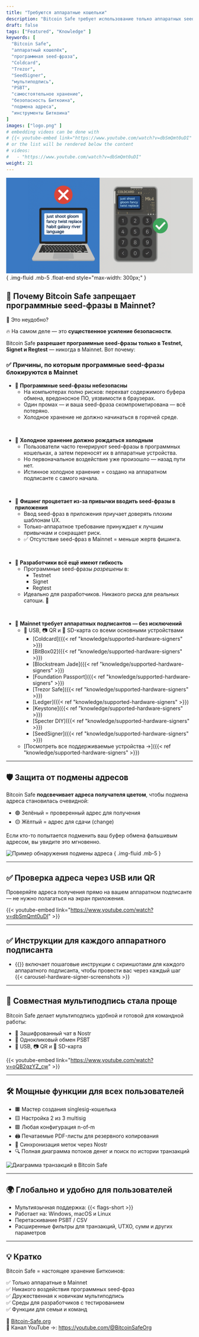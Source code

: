 ```yaml
---
title: "Требуются аппаратные кошельки"
description: "Bitcoin Safe требует использование только аппаратных seed-фраз в Mainnet для максимальной безопасности и во избежание рисков хранения ключей в программном обеспечении. Вот почему это важно."
draft: false
tags: ["Featured", "Knowledge" ]
keywords: [
  "Bitcoin Safe",
  "аппаратный кошелёк",
  "программная seed-фраза",
  "Coldcard",
  "Trezor",
  "SeedSigner",
  "мультиподпись",
  "PSBT",
  "самостоятельное хранение",
  "безопасность Биткоина",
  "подмена адреса",
  "инструменты Биткоина"
]
images: ["logo.png" ]
# embedding videos can be done with 
# {{< youtube-embed link="https://www.youtube.com/watch?v=dbSmQmt0uDI" >}}
# or the list will be rendered below the content
# videos:
#   - "https://www.youtube.com/watch?v=dbSmQmt0uDI"
weight: 21
---
```


 

![](logo.png)
{ .img-fluid .mb-5 .float-end style="max-width: 300px;" }

## 🚫 Почему Bitcoin Safe запрещает программные seed-фразы в Mainnet?

🤔 Это неудобно?

🔥 На самом деле — это **существенное усиление безопасности**.

Bitcoin Safe **разрешает программные seed-фразы только в Testnet, Signet и Regtest** — никогда в Mainnet. Вот почему:

### ✅ Причины, по которым программные seed-фразы блокируются в Mainnet

- 🧠 **Программные seed-фразы небезопасны** 
  - На компьютерах полно рисков: перехват содержимого буфера обмена, вредоносное ПО, уязвимости в браузерах.
  - Один промах — и ваша seed-фраза скомпрометирована — всё потеряно.
  - Холодное хранение не должно начинаться в горячей среде.

</br>

- 🧊 **Холодное хранение должно рождаться холодным**
  - Пользователи часто генерируют seed-фразы в программных кошельках, а затем переносят их в аппаратные устройства.
  - Но первоначальное воздействие уже произошло — назад пути нет.
  - Истинное холодное хранение = создано на аппаратном подписанте с самого начала.

</br>

- 🎣 **Фишинг процветает из-за привычки вводить seed-фразы в приложения**
  - Ввод seed-фраз в приложения приучает доверять плохим шаблонам UX.
  - Только-аппаратное требование принуждает к лучшим привычкам и сокращает риск.
  - ✅ Отсутствие seed-фраз в Mainnet = меньше жертв фишинга.

</br>

- 🧪 **Разработчики всё ещё имеют гибкость**
  - Программные seed-фразы *разрешены* в:
    - Testnet
    - Signet
    - Regtest
  - Идеально для разработчиков. Никакого риска для реальных сатоши. 🧡



</br>


- 🔐 **Mainnet требует аппаратных подписантов — без исключений**
  - 🔌 USB, 📷 QR и 💾 SD-карта со всеми основными устройствами
    - [Coldcard]({{< ref "knowledge/supported-hardware-signers" >}})
    - [BitBox02]({{< ref "knowledge/supported-hardware-signers" >}})
    - [Blockstream Jade]({{< ref "knowledge/supported-hardware-signers" >}})
    - [Foundation Passport]({{< ref "knowledge/supported-hardware-signers" >}})
    - [Trezor Safe]({{< ref "knowledge/supported-hardware-signers" >}})
    - [Ledger]({{< ref "knowledge/supported-hardware-signers" >}})
    - [Keystone]({{< ref "knowledge/supported-hardware-signers" >}})
    - [Specter DIY]({{< ref "knowledge/supported-hardware-signers" >}})
    - [SeedSigner]({{< ref "knowledge/supported-hardware-signers" >}})
  - [Посмотреть все поддерживаемые устройства →]({{< ref "knowledge/supported-hardware-signers" >}})


---

## 🛡️ Защита от подмены адресов

Bitcoin Safe **подсвечивает адреса получателя цветом**, чтобы подмена адреса становилась очевидной:

- 🟢 Зелёный = проверенный адрес для получения  
- 🟡 Жёлтый = адрес для сдачи (change)  

Если кто-то попытается подменить ваш буфер обмена фальшивым адресом, вы увидите это мгновенно.

![Пример обнаружения подмены адреса](https://i.postimg.cc/Pr4QwkgZ/431986530-187e3dbc-05f5-4386-8f80-f15eb2170fb1.png)
{ .img-fluid .mb-5 }

---

## ✅ Проверка адреса через USB или QR

Проверяйте адреса получения прямо на вашем аппаратном подписанте — не нужно полагаться на экран приложения.

{{< youtube-embed link="https://www.youtube.com/watch?v=dbSmQmt0uDI" >}}

---



## ✅ Инструкции для каждого аппаратного подписанта
 
- {{<text-name-with-logo>}} включает пошаговые инструкции с скриншотами для каждого аппаратного подписанта, чтобы провести вас через каждый шаг 
    <div style="max-width: 500px;  width: 100%;">
        {{< carousel-hardware-signer-screenshots >}}
    </div>

   
---



## 🤝 Совместная мультиподпись стала проще

Bitcoin Safe делает мультиподпись удобной и готовой для командной работы:

- 🔐 Зашифрованный чат в Nostr  
- 🔁 Однокликовый обмен PSBT  
- 🔌 USB, 📷 QR и 💾 SD-карта

{{< youtube-embed link="https://www.youtube.com/watch?v=oQB2qzYZ_cw" >}}

---

## 🛠️ Мощные функции для всех пользователей

- 🟧 Мастер создания singlesig-кошелька  
- 🟨 Настройка 2 из 3 multisig  
- 🟩 Любая конфигурация n-of-m  
- 🖨️ Печатаемые PDF-листы для резервного копирования  
- 🔁 Синхронизация меток через Nostr  
- 🔍 Полная диаграмма потоков денег и поиск по истории транзакций

![Диаграмма транзакций в Bitcoin Safe](/images/bitcoin-safe-diagram-overview.png)

---

## 🌍 Глобально и удобно для пользователей

- Мультиязычная поддержка: {{< flags-short >}}
- Работает на: Windows, macOS и Linux  
- Перетаскивание PSBT / CSV  
- Расширенные фильтры для транзакций, UTXO, сумм и других параметров

---

## 💡 Кратко

Bitcoin Safe = настоящее хранение Биткоинов:

✅ Только аппаратные в Mainnet  
✅ Никакого воздействия программных seed-фраз  
✅ Дружественная к новичкам мультиподпись  
✅ Среды для разработчиков с тестированием  
✅ Функции для семьи и команд  

🔗 [Bitcoin-Safe.org](https://Bitcoin-Safe.org)  
🎥 Канал YouTube →: https://youtube.com/@BitcoinSafeOrg